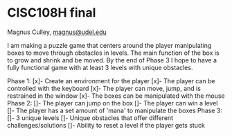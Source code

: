 # CISC108H final
Magnus Culley, magnus@udel.edu

I am making a puzzle game that centers around the player
manipulating boxes to move through obstacles in levels. The main
function of the box is to grow and shrink and be moved. 
By the end of Phase 3 I hope to have a fully functional game
with at least 3 levels with unique obstacles.

Phase 1:
[x]- Create an environment for the player
[x]- The player can be controlled with the keyboard
[x]- The player can move, jump, and is restrained in the window
[x]- The boxes can be manipulated with the mouse
Phase 2:
[]- The player can jump on the box
[]- The player can win a level
[]- The player has a set amount of 'mana' to manipulate the boxes
Phase 3:
[]- 3 unique levels
[]- Unique obstacles that offer different challenges/solutions
[]- Ability to reset a level if the player gets stuck